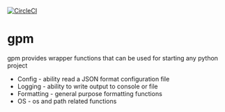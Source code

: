 [![CircleCI](https://circleci.com/gh/vikc07/gpm.svg?style=svg)](https://circleci.com/gh/vikc07/gpm)

# gpm
gpm provides wrapper functions that can be used for starting any python project

* Config - ability read a JSON format configuration file
* Logging - ability to write output to console or file
* Formatting - general purpose formatting functions
* OS - os and path related functions
